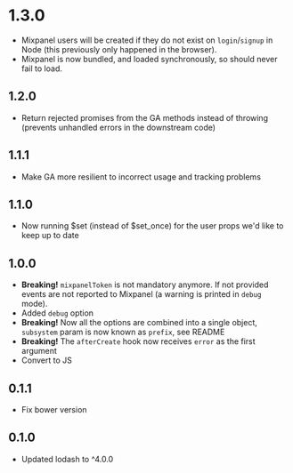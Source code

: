 # 1.3.0

* Mixpanel users will be created if they do not exist on `login`/`signup` in Node (this previously only happened in the browser).
* Mixpanel is now bundled, and loaded synchronously, so should never fail to load.

## 1.2.0

* Return rejected promises from the GA methods instead of throwing (prevents unhandled errors in the downstream code)

## 1.1.1

* Make GA more resilient to incorrect usage and tracking problems

## 1.1.0

* Now running $set (instead of $set_once) for the user props we'd like to keep up to date

## 1.0.0

* **Breaking!** `mixpanelToken` is not mandatory anymore. If not provided events are not reported to Mixpanel (a warning is printed in `debug` mode).
* Added `debug` option
* **Breaking!** Now all the options are combined into a single object, `subsystem` param is now known as `prefix`, see README
* **Breaking!** The `afterCreate` hook now receives `error` as the first argument
* Convert to JS

## 0.1.1

* Fix bower version

## 0.1.0

* Updated lodash to ^4.0.0
